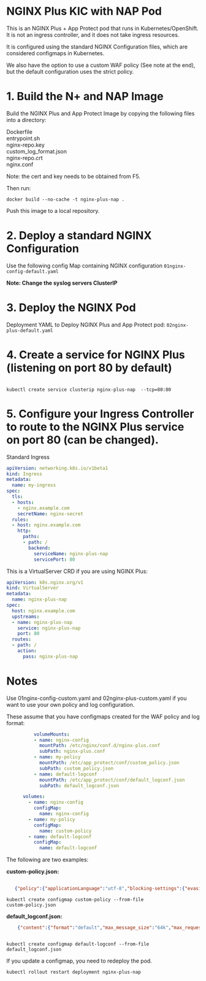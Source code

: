 # NGINX Plus KIC with NAP Pod 

This is an NGINX Plus + App Protect pod that runs in Kubernetes/OpenShift. It is not an ingress controller, and it does not take ingress resources. 

It is configured using the standard NGINX Configuration files, which are considered configmaps in Kubernetes.

We also have the option to use a custom WAF policy (See note at the end), but the default configuration uses the strict policy. 

# 1. Build the N+ and NAP Image

Build the NGINX Plus and App Protect Image by copying the following files into a directory:
 
Dockerfile                           
entrypoint.sh                    
nginx-repo.key                 
custom_log_format.json              
nginx-repo.crt                   
 nginx.conf
 
Note: the cert and key needs to be obtained from F5. 
 
Then run:
 
<code>docker build --no-cache -t nginx-plus-nap . </code>
 
Push this image to a local repository.

# 2. Deploy a standard NGINX Configuration  
 
Use the following config Map containing NGINX configuration
<code>01nginx-config-default.yaml</code>
 
<b>Note: Change the syslog servers ClusterIP </b>

# 3. Deploy the NGINX Pod  
 
Deployment YAML to Deploy NGINX Plus and App Protect pod:
<code>02nginx-plus-default.yaml</code>

# 4. Create a service for NGINX Plus (listening on port 80 by default)
 
<code>
kubectl create service clusterip nginx-plus-nap  --tcp=80:80
</code>
 
# 5. Configure your Ingress Controller to route to the NGINX Plus service on port 80 (can be changed).

Standard Ingress

```yaml
apiVersion: networking.k8s.io/v1beta1
kind: Ingress
metadata:
  name: my-ingress
spec:
  tls:
  - hosts:
    - nginx.example.com
    secretName: nginx-secret
  rules:
  - host: nginx.example.com
    http:
      paths:
      - path: /
        backend:
          serviceName: nginx-plus-nap
          servicePort: 80
```

This is a VirtualServer CRD if you are using NGINX Plus:

```yaml
apiVersion: k8s.nginx.org/v1
kind: VirtualServer
metadata:
  name: nginx-plus-nap
spec:
  host: nginx.example.com
  upstreams:
  - name: nginx-plus-nap
    service: nginx-plus-nap
    port: 80
  routes:
  - path: /
    action:
      pass: nginx-plus-nap
 ```


# Notes

Use 01nginx-config-custom.yaml and 02nginx-plus-custom.yaml if you want to use your own policy and log configuration. 

These assume that you have configmaps created for the WAF policy and log format:

```yaml
          volumeMounts:
          - name: nginx-config
            mountPath: /etc/nginx/conf.d/nginx-plus.conf
            subPath: nginx-plus.conf
          - name: my-policy
            mountPath: /etc/app_protect/conf/custom_policy.json
            subPath: custom_policy.json
          - name: default-logconf
            mountPath: /etc/app_protect/conf/default_logconf.json
            subPath: default_logconf.json
```

```yaml
      volumes:
        - name: nginx-config
          configMap:
            name: nginx-config
        - name: my-policy
          configMap:
            name: custom-policy
        - name: default-logconf
          configMap:
            name: default-logconf
```

The following are two examples:

<b>custom-policy.json: </b>

```json
   
   {"policy":{"applicationLanguage":"utf-8","blocking-settings":{"evasions":[{"description":"Apache whitespace","enabled":true},{"description":"Bad unescape","enabled":true},{"description":"Bare byte decoding","enabled":true},{"description":"Directory traversals","enabled":true},{"description":"IIS Unicode codepoints","enabled":true},{"description":"IIS backslashes","enabled":true},{"description":"Multiple decoding","enabled":true,"maxDecodingPasses":2}],"http-protocols":[{"description":"Header name with no header value","enabled":true}],"violations":[{"alarm":true,"block":false,"name":"VIOL_DATA_GUARD"},{"alarm":true,"block":true,"name":"VIOL_HTTP_PROTOCOL"},{"alarm":true,"block":true,"name":"VIOL_FILETYPE"},{"alarm":true,"block":true,"name":"VIOL_HEADER_METACHAR"},{"alarm":true,"block":true,"name":"VIOL_EVASION"}]},"data-guard":{"creditCardNumbers":true,"enabled":true,"enforcementMode":"ignore-urls-in-list","enforcementUrls":[],"maskData":true,"usSocialSecurityNumbers":true},"enforcementMode":"blocking","filetypes":[{"allowed":true,"checkPostDataLength":false,"checkQueryStringLength":true,"checkRequestLength":false,"checkUrlLength":true,"name":"*","postDataLength":4096,"queryStringLength":2048,"requestLength":8192,"responseCheck":false,"type":"wildcard","urlLength":2048},{"allowed":false,"name":"bat"}],"general":{"trustXff":true},"name":"nginx-policy","signature-sets":[{"alarm":true,"block":true,"name":"Command Execution Signatures"},{"alarm":true,"block":true,"name":"Cross Site Scripting Signatures"},{"alarm":true,"block":true,"name":"SQL Injection Signatures"}],"signature-settings":{"minimumAccuracyForAutoAddedSignatures":"low"},"template":{"name":"POLICY_TEMPLATE_NGINX_BASE"}}}

```

<code>kubectl create configmap custom-policy --from-file custom-policy.json</code>



<b>default_logconf.json: </b>


```json
    {"content":{"format":"default","max_message_size":"64k","max_request_size":"any"},"filter":{"request_type":"all"}}
```


<code>
kubectl create configmap default-logconf --from-file default_logconf.json
</code>

If you update a configmap, you need to redeploy the pod.

<code>kubectl rollout restart deployment nginx-plus-nap </code>


